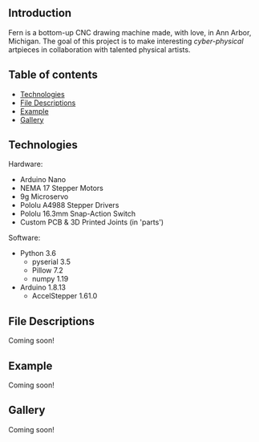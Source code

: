 ## Introduction
Fern is a bottom-up CNC drawing machine made, with love, in Ann Arbor, Michigan. 
The goal of this project is to make interesting *cyber-physical* artpieces in collaboration with talented physical artists.

## Table of contents
- [Technologies](#technologies)
- [File Descriptions](#file-descriptions)
- [Example](#examples)
- [Gallery](#gallery)

## Technologies

Hardware:

- Arduino Nano
- NEMA 17 Stepper Motors
- 9g Microservo
- Pololu A4988 Stepper Drivers
- Pololu 16.3mm Snap-Action Switch
- Custom PCB & 3D Printed Joints (in 'parts')

Software:

- Python 3.6
	- pyserial 3.5
	- Pillow 7.2
	- numpy 1.19
- Arduino 1.8.13
	- AccelStepper 1.61.0

## File Descriptions
Coming soon!

## Example
Coming soon!

## Gallery
Coming soon!
	
  

